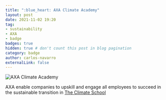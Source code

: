 ```yaml
---
title: ":blue_heart: AXA Climate Academy"
layout: post
date: 2021-11-02 19:20
tag:
- sustainability
- AXA
- badge
badges: true
hidden: true # don't count this post in blog pagination
category: badge
author: carlos-navarro
externalLink: false
---
```


![AXA Climate Academy](/me/assets/badges/axa-climate-academy.png)

AXA enable companies to upskill and engage all employees to succeed in the sustainable transition in [The Climate School](https://www.axaclimateschool.com/)
